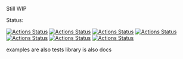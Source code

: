 Still WIP

Status:

[![Actions Status](https://github.com/aiqm/nnp/workflows/flake8/badge.svg)](https://github.com/aiqm/nnp/actions)
[![Actions Status](https://github.com/aiqm/nnp/workflows/mypy/badge.svg)](https://github.com/aiqm/nnp/actions)
[![Actions Status](https://github.com/aiqm/nnp/workflows/docs/badge.svg)](https://github.com/aiqm/nnp/actions)
[![Actions Status](https://github.com/aiqm/nnp/workflows/test/badge.svg)](https://github.com/aiqm/nnp/actions)
[![Actions Status](https://github.com/aiqm/nnp/workflows/deploy-test-pypi/badge.svg)](https://github.com/aiqm/nnp/actions)
[![Actions Status](https://github.com/aiqm/nnp/workflows/deploy-pypi/badge.svg)](https://github.com/aiqm/nnp/actions)
[![Actions Status](https://github.com/aiqm/nnp/workflows/deploy-docs/badge.svg)](https://github.com/aiqm/nnp/actions)

examples are also tests
library is also docs
